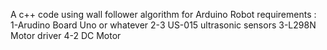 A c++ code using wall follower algorithm for Arduino
Robot requirements :
1-Arudino Board Uno or whatever
2-3 US-015 ultrasonic sensors
3-L298N Motor driver
4-2 DC Motor
